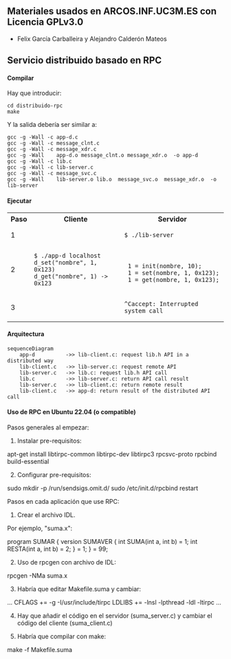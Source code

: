## Materiales usados en ARCOS.INF.UC3M.ES con Licencia GPLv3.0
  * Felix García Carballeira y Alejandro Calderón Mateos

## Servicio distribuido basado en RPC

#### Compilar

Hay que introducir:
```
cd distribuido-rpc
make
```

Y la salida debería ser similar a:
```
gcc -g -Wall -c app-d.c
gcc -g -Wall -c message_clnt.c
gcc -g -Wall -c message_xdr.c
gcc -g -Wall    app-d.o message_clnt.o message_xdr.o  -o app-d 
gcc -g -Wall -c lib.c
gcc -g -Wall -c lib-server.c
gcc -g -Wall -c message_svc.c
gcc -g -Wall    lib-server.o lib.o  message_svc.o  message_xdr.o  -o lib-server 
```

#### Ejecutar

<html>
<table>
<tr><th>Paso</th><th>Cliente</th><th>Servidor</th></tr>
<tr>
<td>1</td>
<td></td>
<td>

```
$ ./lib-server
```

</td>
</tr>

<tr>
<td>2</td>
<td>

```
$ ./app-d localhost
d_set("nombre", 1, 0x123)
d_get("nombre", 1) -> 0x123
```

</td>
<td>

```

 1 = init(nombre, 10);
 1 = set(nombre, 1, 0x123);
 1 = get(nombre, 1, 0x123);
```

</td>
</tr>

<tr>
<td>3</td>
<td></td>
<td>

```
^Caccept: Interrupted system call
```

</td>
</tr>
</table>
</html>


#### Arquitectura

```mermaid
sequenceDiagram
    app-d          ->> lib-client.c: request lib.h API in a distributed way
    lib-client.c   ->> lib-server.c: request remote API
    lib-server.c   ->> lib.c: request lib.h API call
    lib.c          ->> lib-server.c: return API call result
    lib-server.c   ->> lib-client.c: return remote result
    lib-client.c   ->> app-d: return result of the distributed API call
```


#### Uso de RPC en Ubuntu 22.04 (o compatible)

Pasos generales al empezar:

1) Instalar pre-requisitos:

apt-get install libtirpc-common libtirpc-dev libtirpc3  rpcsvc-proto  rpcbind build-essential

2) Configurar pre-requisitos:

sudo mkdir -p /run/sendsigs.omit.d/
sudo /etc/init.d/rpcbind restart


Pasos en cada aplicación que use RPC:

1) Crear el archivo IDL.

Por ejemplo, "suma.x":

program SUMAR {
   version SUMAVER {
      int  SUMA(int a, int b) = 1;
      int RESTA(int a, int b) = 2;
   } = 1;
} = 99;

2) Uso de rpcgen con archivo de IDL:

rpcgen -NMa suma.x

3) Habría que editar Makefile.suma y cambiar:

...
CFLAGS += -g -I/usr/include/tirpc
LDLIBS += -lnsl -lpthread -ldl -ltirpc
...

4) Hay que añadir el código en el servidor (suma_server.c) y cambiar el código del cliente (suma_client.c)

5) Habría que compilar con make:

make -f Makefile.suma



